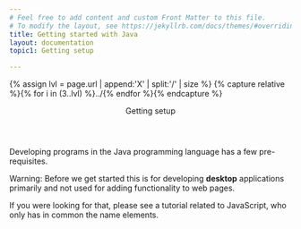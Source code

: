 ```yaml
---
# Feel free to add content and custom Front Matter to this file.
# To modify the layout, see https://jekyllrb.com/docs/themes/#overriding-theme-defaults
title: Getting started with Java
layout: documentation
topic1: Getting setup

---
```

{% assign lvl = page.url | append:'X' | split:'/' | size %}
{% capture relative %}{% for i in (3..lvl) %}../{% endfor %}{% endcapture %}

<section id="Getting_setup" class="main-section">

<header>Getting setup</header>
<p>Developing programs in the Java programming language
has a few pre-requisites.</p>
<p>Warning: Before we get started this is for developing <b>desktop</b> applications
primarily and not used for adding functionality to web pages.</p>
<p>If you were looking for that, please see a tutorial related to JavaScript,
who only has in common the name elements.</p>
</section>
<br/>
